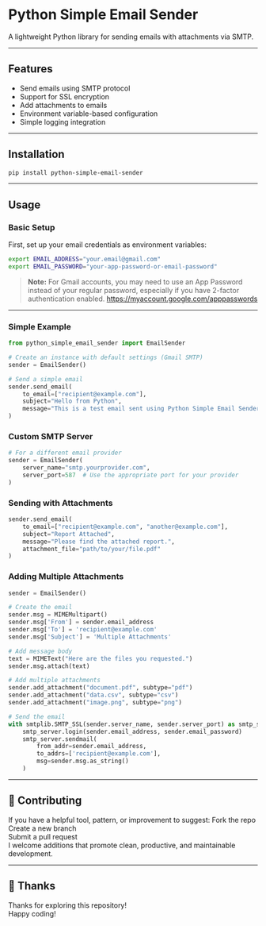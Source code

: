 # Python Simple Email Sender
A lightweight Python library for sending emails with attachments via SMTP.

---

## Features
- Send emails using SMTP protocol
- Support for SSL encryption
- Add attachments to emails
- Environment variable-based configuration
- Simple logging integration

---

## Installation
```bash
pip install python-simple-email-sender
```

---

## Usage

### Basic Setup
First, set up your email credentials as environment variables:
```bash
export EMAIL_ADDRESS="your.email@gmail.com"
export EMAIL_PASSWORD="your-app-password-or-email-password"
```

> **Note:** For Gmail accounts, you may need to use an App Password instead of your regular password, especially if you have 2-factor authentication enabled.
> https://myaccount.google.com/apppasswords
---

### Simple Example
```python
from python_simple_email_sender import EmailSender

# Create an instance with default settings (Gmail SMTP)
sender = EmailSender()

# Send a simple email
sender.send_email(
    to_email=["recipient@example.com"],
    subject="Hello from Python",
    message="This is a test email sent using Python Simple Email Sender."
)
```

### Custom SMTP Server
```python
# For a different email provider
sender = EmailSender(
    server_name="smtp.yourprovider.com",
    server_port=587  # Use the appropriate port for your provider
)
```

### Sending with Attachments
```python
sender.send_email(
    to_email=["recipient@example.com", "another@example.com"],
    subject="Report Attached",
    message="Please find the attached report.",
    attachment_file="path/to/your/file.pdf"
)
```

### Adding Multiple Attachments
```python
sender = EmailSender()

# Create the email
sender.msg = MIMEMultipart()
sender.msg['From'] = sender.email_address
sender.msg['To'] = 'recipient@example.com'
sender.msg['Subject'] = 'Multiple Attachments'

# Add message body
text = MIMEText("Here are the files you requested.")
sender.msg.attach(text)

# Add multiple attachments
sender.add_attachment("document.pdf", subtype="pdf")
sender.add_attachment("data.csv", subtype="csv")
sender.add_attachment("image.png", subtype="png")

# Send the email
with smtplib.SMTP_SSL(sender.server_name, sender.server_port) as smtp_server:
    smtp_server.login(sender.email_address, sender.email_password)
    smtp_server.sendmail(
        from_addr=sender.email_address,
        to_addrs=['recipient@example.com'],
        msg=sender.msg.as_string()
    )
```

---

## 🤝 Contributing
If you have a helpful tool, pattern, or improvement to suggest:
Fork the repo <br>
Create a new branch <br>
Submit a pull request <br>
I welcome additions that promote clean, productive, and maintainable development. <br>

---

## 🙏 Thanks
Thanks for exploring this repository! <br>
Happy coding! <br>
